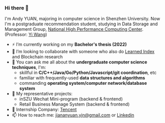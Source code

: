### Hi there 👋

<!-- This is a test page! I will perfect README in my representative projects. This may take several time.

- 🔭 I’m currently working on Leanrned Index for Data Storage
- 🌱 I’m currently learning ...
- 👯 I’m looking to collaborate on ...
- 🤔 I’m looking for help with ...
- 💬 Ask me about ...
- 📫 How to reach me: jiananyuan.yjn@gmail.com
- 😄 Pronouns: Andy
- ⚡ Fun fact: to be continued! -->

I'm Andy YUAN, majoring in computer science in Shenzhen University. Now I'm a postgraduate recommendation student, studying in Data Storage and Management Group, [National High Performance Computing Center](http://nhpcc.szu.edu.cn/web/). (Professor: [Yi Wang](http://csse.szu.edu.cn/cn/people?99712))

- ⚡ I’m currently working on my **Bachelor's thesis (2022)**
- 👯 I’m looking to collaborate with someone who also do [Learned Index](https://dblp.org/search?q=learned+index) and Blockchain research
- 💬 You can ask me all about the **undergraduate computer science techniques**, I'm:
  - skillful in **C/C++/Java/Go/Python/Javascript/git coordination**, etc
  - familiar with frequently-used **data structures and algorithms**
  - commanding **operating system/computer network/database system**
- 🌱 My representative projects:
  - inSZU Wechat Mini-program (backend & frontend)
  - Retail Business Manage System (backend & frontend)
- 🚀 Internship Company: [Tencent](https://www.tencent.com/zh-cn/index.html)
- 📫 How to reach me: jiananyuan.yjn@gmail.com or [Linkedin](https://www.linkedin.com/in/jianan-yuan-3aa545198)
